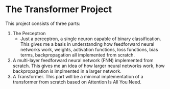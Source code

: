 # The Transformer Project
This project consists of three parts:
1. The Perceptron
	- Just a perceptron, a single neuron capable of binary classification. This gives me a basis in understanding how feedforward neural networks work, weights, activation functions, loss functions, bias terms, backpropagation all implemented from scratch.
2. A multi-layer feedforward neural network (FNN) implemented from scratch. This gives me an idea of how larger neural networks work, how backpropagation is implmented in a larger network.
3. A Transformer. This part will be a minimal implementation of a transformer from scratch based on Attention Is All You Need.
